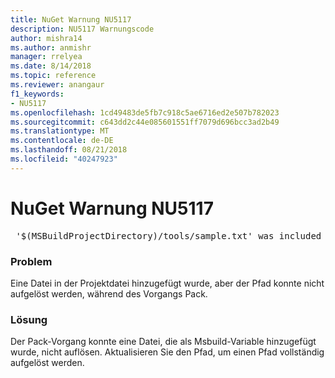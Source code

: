 ```yaml
---
title: NuGet Warnung NU5117
description: NU5117 Warnungscode
author: mishra14
ms.author: anmishr
manager: rrelyea
ms.date: 8/14/2018
ms.topic: reference
ms.reviewer: anangaur
f1_keywords:
- NU5117
ms.openlocfilehash: 1cd49483de5fb7c918c5ae6716ed2e507b782023
ms.sourcegitcommit: c643dd2c44e085601551ff7079d696bcc3ad2b49
ms.translationtype: MT
ms.contentlocale: de-DE
ms.lasthandoff: 08/21/2018
ms.locfileid: "40247923"
---
```

# <a name="nuget-warning-nu5117"></a>NuGet Warnung NU5117
<pre> '$(MSBuildProjectDirectory)/tools/sample.txt' was included in the project but the path could not be resolved. Skipping...</pre>

### <a name="issue"></a>Problem

Eine Datei in der Projektdatei hinzugefügt wurde, aber der Pfad konnte nicht aufgelöst werden, während des Vorgangs Pack.


### <a name="solution"></a>Lösung

Der Pack-Vorgang konnte eine Datei, die als Msbuild-Variable hinzugefügt wurde, nicht auflösen. Aktualisieren Sie den Pfad, um einen Pfad vollständig aufgelöst werden.

